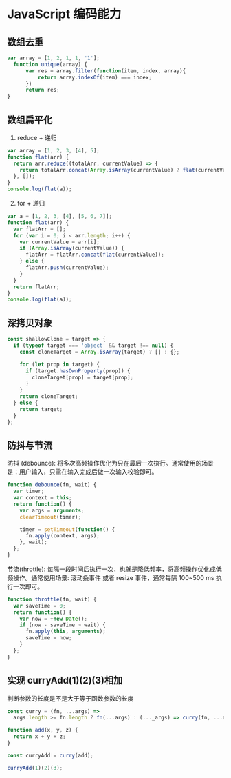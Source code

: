# JavaScript 编码能力

## 数组去重

```js
var array = [1, 2, 1, 1, '1'];
  function unique(array) {
      var res = array.filter(function(item, index, array){
          return array.indexOf(item) === index;
      })
      return res;
}
```

## 数组扁平化

1. reduce + 递归

```js
var array = [1, 2, 3, [4], 5];
function flat(arr) {
  return arr.reduce((totalArr, currentValue) => {
    return totalArr.concat(Array.isArray(currentValue) ? flat(currentValue) : currentValue);
  }, []);
}
console.log(flat(a));
```

2. for + 递归

```js
var a = [1, 2, 3, [4], [5, 6, 7]];
function flat(arr) {
  var flatArr = [];
  for (var i = 0; i < arr.length; i++) {
    var currentValue = arr[i];
    if (Array.isArray(currentValue)) {
      flatArr = flatArr.concat(flat(currentValue));
    } else {
      flatArr.push(currentValue);
    }
  }
  return flatArr;
}
console.log(flat(a));
```

## 深拷贝对象

```js
const shallowClone = target => {
  if (typeof target === 'object' && target !== null) {
    const cloneTarget = Array.isArray(target) ? [] : {};

    for (let prop in target) {
      if (target.hasOwnProperty(prop)) {
        cloneTarget[prop] = target[prop];
      }
    }
    return cloneTarget;
  } else {
    return target;
  }
};
```

## 防抖与节流

防抖 (debounce): 将多次高频操作优化为只在最后一次执行。通常使用的场景是：用户输入，只需在输入完成后做一次输入校验即可。

```js
function debounce(fn, wait) {
  var timer;
  var context = this;
  return function() {
    var args = arguments;
    clearTimeout(timer);

    timer = setTimeout(function() {
      fn.apply(context, args);
    }, wait);
  };
}
```

节流(throttle): 每隔一段时间后执行一次，也就是降低频率，将高频操作优化成低频操作。通常使用场景: 滚动条事件 或者 resize 事件，通常每隔 100~500 ms 执行一次即可。

```js
function throttle(fn, wait) {
  var saveTime = 0;
  return function() {
    var now = +new Date();
    if (now - saveTime > wait) {
      fn.apply(this, arguments);
      saveTime = now;
    }
  };
}
```

## 实现 curryAdd(1)(2)(3)相加
判断参数的长度是不是大于等于函数参数的长度
```js
const curry = (fn, ...args) =>
  args.length >= fn.length ? fn(...args) : (..._args) => curry(fn, ...args, ..._args);

function add(x, y, z) {
  return x + y + z;
}

const curryAdd = curry(add);

curryAdd(1)(2)(3);
```


